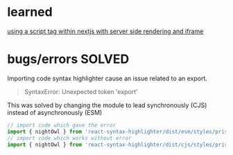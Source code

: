 # learned
[using a script tag within nextjs with server side rendering and iframe](https://annacoding.com/article/5U6rDjIdpagTONVmbssSSn)

# bugs/errors SOLVED

Importing code syntax highlighter cause an issue related to an export.

> SyntaxError: Unexpected token 'export'

This was solved by changing the module to lead synchronously (CJS) instead of asynchronously (ESM)

```js
// import code which gave the error
import { nightOwl } from 'react-syntax-highlighter/dist/esm/styles/prism'
// import code which works without error
import { nightOwl } from 'react-syntax-highlighter/dist/cjs/styles/prism'
```
